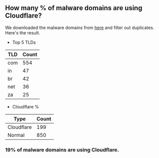## How many % of malware domains are using Cloudflare?


We downloaded the malware domains from [here](https://urlhaus.abuse.ch) and filter out duplicates.
Here's the result.


[//]: # (start replacement)


- Top 5 TLDs

| TLD | Count |
| --- | --- |
| com | 554 |
| in | 47 |
| br | 42 |
| net | 36 |
| za | 25 |


- Cloudflare %

| Type | Count |
| --- | --- |
| Cloudflare | 199 |
| Normal | 850 |


### 19% of malware domains are using Cloudflare.